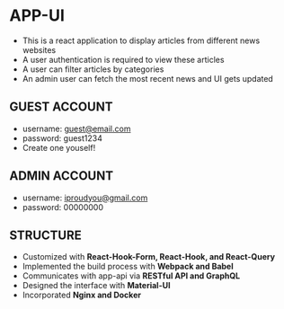 # APP-UI
- This is a react application to display articles from different news websites
- A user authentication is required to view these articles
- A user can filter articles by categories
- An admin user can fetch the most recent news and UI gets updated

## GUEST ACCOUNT
- username: guest@email.com
- password: guest1234
- Create one youself!

## ADMIN ACCOUNT
- username: iproudyou@gmail.com
- password: 00000000

## STRUCTURE
- Customized with **React-Hook-Form, React-Hook, and React-Query**
- Implemented the build process with **Webpack and Babel**
- Communicates with app-api via **RESTful API and GraphQL**
- Designed the interface with **Material-UI**
- Incorporated **Nginx and Docker**
